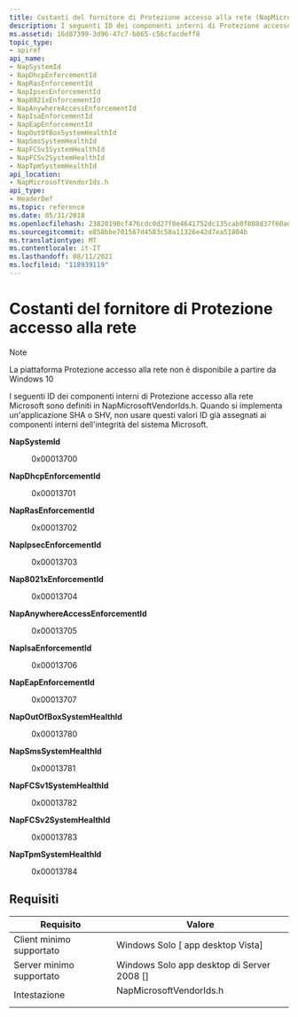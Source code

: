 ```yaml
---
title: Costanti del fornitore di Protezione accesso alla rete (NapMicrosoftVendorIds.h)
description: I seguenti ID dei componenti interni di Protezione accesso alla rete Microsoft sono definiti in NapMicrosoftVendorIds.h.
ms.assetid: 16d87399-3d96-47c7-b865-c56cfacdeff8
topic_type:
- apiref
api_name:
- NapSystemId
- NapDhcpEnforcementId
- NapRasEnforcementId
- NapIpsecEnforcementId
- Nap8021xEnforcementId
- NapAnywhereAccessEnforcementId
- NapIsaEnforcementId
- NapEapEnforcementId
- NapOutOfBoxSystemHealthId
- NapSmsSystemHealthId
- NapFCSv1SystemHealthId
- NapFCSv2SystemHealthId
- NapTpmSystemHealthId
api_location:
- NapMicrosoftVendorIds.h
api_type:
- HeaderDef
ms.topic: reference
ms.date: 05/31/2018
ms.openlocfilehash: 23820190cf476cdc0d27f0e4641752dc135cab0f808d37f60adc95b919429671
ms.sourcegitcommit: e858bbe701567d4583c50a11326e42d7ea51804b
ms.translationtype: MT
ms.contentlocale: it-IT
ms.lasthandoff: 08/11/2021
ms.locfileid: "118939119"
---
```

# <a name="nap-vendor-constants"></a>Costanti del fornitore di Protezione accesso alla rete

> [!Note]  
> La piattaforma Protezione accesso alla rete non è disponibile a partire da Windows 10

 

I seguenti ID dei componenti interni di Protezione accesso alla rete Microsoft sono definiti in NapMicrosoftVendorIds.h. Quando si implementa un'applicazione SHA o SHV, non usare questi valori ID già assegnati ai componenti interni dell'integrità del sistema Microsoft.

<dl> <dt>

<span id="NapSystemId"></span><span id="napsystemid"></span><span id="NAPSYSTEMID"></span>**NapSystemId**
</dt> <dd> <dl> <dt>

0x00013700
</dt> <dt>


</dt> </dl> </dd> <dt>

<span id="NapDhcpEnforcementId"></span><span id="napdhcpenforcementid"></span><span id="NAPDHCPENFORCEMENTID"></span>**NapDhcpEnforcementId**
</dt> <dd> <dl> <dt>

0x00013701
</dt> <dt>


</dt> </dl> </dd> <dt>

<span id="NapRasEnforcementId"></span><span id="naprasenforcementid"></span><span id="NAPRASENFORCEMENTID"></span>**NapRasEnforcementId**
</dt> <dd> <dl> <dt>

0x00013702
</dt> <dt>


</dt> </dl> </dd> <dt>

<span id="NapIpsecEnforcementId"></span><span id="napipsecenforcementid"></span><span id="NAPIPSECENFORCEMENTID"></span>**NapIpsecEnforcementId**
</dt> <dd> <dl> <dt>

0x00013703
</dt> <dt>


</dt> </dl> </dd> <dt>

<span id="Nap8021xEnforcementId"></span><span id="nap8021xenforcementid"></span><span id="NAP8021XENFORCEMENTID"></span>**Nap8021xEnforcementId**
</dt> <dd> <dl> <dt>

0x00013704
</dt> <dt>


</dt> </dl> </dd> <dt>

<span id="NapAnywhereAccessEnforcementId"></span><span id="napanywhereaccessenforcementid"></span><span id="NAPANYWHEREACCESSENFORCEMENTID"></span>**NapAnywhereAccessEnforcementId**
</dt> <dd> <dl> <dt>

0x00013705
</dt> <dt>


</dt> </dl> </dd> <dt>

<span id="NapIsaEnforcementId"></span><span id="napisaenforcementid"></span><span id="NAPISAENFORCEMENTID"></span>**NapIsaEnforcementId**
</dt> <dd> <dl> <dt>

0x00013706
</dt> <dt>


</dt> </dl> </dd> <dt>

<span id="NapEapEnforcementId"></span><span id="napeapenforcementid"></span><span id="NAPEAPENFORCEMENTID"></span>**NapEapEnforcementId**
</dt> <dd> <dl> <dt>

0x00013707
</dt> <dt>


</dt> </dl> </dd> <dt>

<span id="NapOutOfBoxSystemHealthId"></span><span id="napoutofboxsystemhealthid"></span><span id="NAPOUTOFBOXSYSTEMHEALTHID"></span>**NapOutOfBoxSystemHealthId**
</dt> <dd> <dl> <dt>

0x00013780
</dt> <dt>


</dt> </dl> </dd> <dt>

<span id="NapSmsSystemHealthId"></span><span id="napsmssystemhealthid"></span><span id="NAPSMSSYSTEMHEALTHID"></span>**NapSmsSystemHealthId**
</dt> <dd> <dl> <dt>

0x00013781
</dt> <dt>


</dt> </dl> </dd> <dt>

<span id="NapFCSv1SystemHealthId"></span><span id="napfcsv1systemhealthid"></span><span id="NAPFCSV1SYSTEMHEALTHID"></span>**NapFCSv1SystemHealthId**
</dt> <dd> <dl> <dt>

0x00013782
</dt> <dt>


</dt> </dl> </dd> <dt>

<span id="NapFCSv2SystemHealthId"></span><span id="napfcsv2systemhealthid"></span><span id="NAPFCSV2SYSTEMHEALTHID"></span>**NapFCSv2SystemHealthId**
</dt> <dd> <dl> <dt>

0x00013783
</dt> <dt>


</dt> </dl> </dd> <dt>

<span id="NapTpmSystemHealthId"></span><span id="naptpmsystemhealthid"></span><span id="NAPTPMSYSTEMHEALTHID"></span>**NapTpmSystemHealthId**
</dt> <dd> <dl> <dt>

0x00013784
</dt> <dt>


</dt> </dl> </dd> </dl>

## <a name="requirements"></a>Requisiti



| Requisito | Valore |
|-------------------------------------|----------------------------------------------------------------------------------------------------|
| Client minimo supportato<br/> | Windows Solo \[ app desktop Vista\]<br/>                                                     |
| Server minimo supportato<br/> | Windows Solo app desktop di Server 2008 \[\]<br/>                                               |
| Intestazione<br/>                   | <dl> <dt>NapMicrosoftVendorIds.h</dt> </dl> |



 

 





